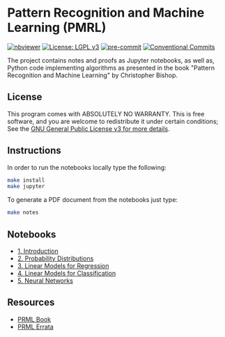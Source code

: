 # Pattern Recognition and Machine Learning (PMRL)

[![nbviewer](https://raw.githubusercontent.com/jupyter/design/master/logos/Badges/nbviewer_badge.svg)](https://nbviewer.jupyter.org/github/vagmcs/prml/tree/master/)
[![License: LGPL v3](https://img.shields.io/badge/License-GPL%20v3-blue.svg)](https://www.gnu.org/licenses/gpl-3.0)
[![pre-commit](https://img.shields.io/badge/pre--commit-enabled-brightgreen?logo=pre-commit&logoColor=white)](https://github.com/pre-commit/pre-commit)
[![Conventional Commits](https://img.shields.io/badge/Conventional%20Commits-1.0.0-yellow.svg)](https://conventionalcommits.org)

The project contains notes and proofs as Jupyter notebooks, as well as, Python code implementing algorithms as presented in the book "Pattern Recognition and Machine Learning" by Christopher Bishop.

## License

This program comes with ABSOLUTELY NO WARRANTY. This is free software, and you are welcome to redistribute it under certain conditions; See the [GNU General Public License v3 for more details](http://www.gnu.org/licenses/gpl-3.0.en.html).


## Instructions

In order to run the notebooks locally type the following:

```bash
make install
make jupyter
```

To generate a PDF document from the notebooks just type:

```bash
make notes
```

## Notebooks

* [1. Introduction](https://nbviewer.jupyter.org/github/vagmcs/PRML/blob/master/notebooks/ch1_introduction.ipynb)
* [2. Probability Distributions](https://nbviewer.jupyter.org/github/vagmcs/PRML/blob/master/notebooks/ch2_probability_distributions.ipynb)
* [3. Linear Models for Regression](https://nbviewer.jupyter.org/github/vagmcs/PRML/blob/master/notebooks/ch3_linear_models_for_regression.ipynb)
* [4. Linear Models for Classification](https://nbviewer.jupyter.org/github/vagmcs/PRML/blob/master/notebooks/ch4_linear_models_for_classification.ipynb)
* [5. Neural Networks](https://nbviewer.jupyter.org/github/vagmcs/PRML/blob/master/notebooks/ch5_neural_networks.ipynb)

## Resources

* [PRML Book](https://www.microsoft.com/en-us/research/publication/pattern-recognition-machine-learning)
* [PRML Errata](https://www.microsoft.com/en-us/research/wp-content/uploads/2016/05/prml-errata-3rd-20110921.pdf)
